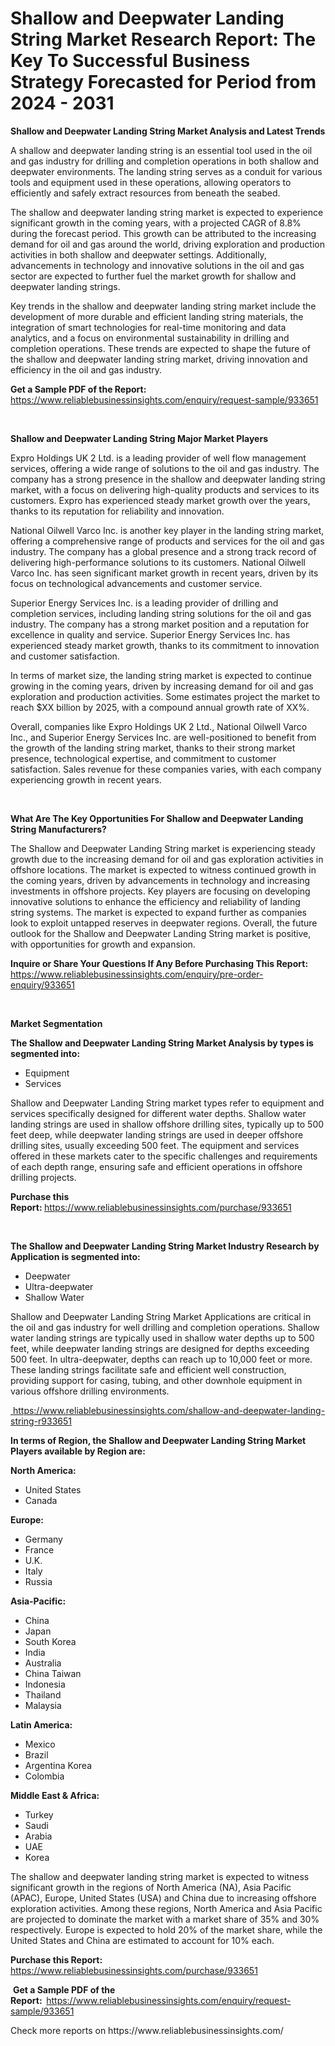 <p><h1>Shallow and Deepwater Landing String Market Research Report: The Key To Successful Business Strategy Forecasted for Period from 2024 - 2031</h1></p><p><strong>Shallow and Deepwater Landing String Market Analysis and Latest Trends</strong></p>
<p><p>A shallow and deepwater landing string is an essential tool used in the oil and gas industry for drilling and completion operations in both shallow and deepwater environments. The landing string serves as a conduit for various tools and equipment used in these operations, allowing operators to efficiently and safely extract resources from beneath the seabed.</p><p>The shallow and deepwater landing string market is expected to experience significant growth in the coming years, with a projected CAGR of 8.8% during the forecast period. This growth can be attributed to the increasing demand for oil and gas around the world, driving exploration and production activities in both shallow and deepwater settings. Additionally, advancements in technology and innovative solutions in the oil and gas sector are expected to further fuel the market growth for shallow and deepwater landing strings.</p><p>Key trends in the shallow and deepwater landing string market include the development of more durable and efficient landing string materials, the integration of smart technologies for real-time monitoring and data analytics, and a focus on environmental sustainability in drilling and completion operations. These trends are expected to shape the future of the shallow and deepwater landing string market, driving innovation and efficiency in the oil and gas industry.</p></p>
<p><strong>Get a Sample PDF of the Report:&nbsp;</strong> <a href="https://www.reliablebusinessinsights.com/enquiry/request-sample/933651">https://www.reliablebusinessinsights.com/enquiry/request-sample/933651</a></p>
<p>&nbsp;</p>
<p><strong>Shallow and Deepwater Landing String Major Market Players</strong></p>
<p><p>Expro Holdings UK 2 Ltd. is a leading provider of well flow management services, offering a wide range of solutions to the oil and gas industry. The company has a strong presence in the shallow and deepwater landing string market, with a focus on delivering high-quality products and services to its customers. Expro has experienced steady market growth over the years, thanks to its reputation for reliability and innovation.</p><p>National Oilwell Varco Inc. is another key player in the landing string market, offering a comprehensive range of products and services for the oil and gas industry. The company has a global presence and a strong track record of delivering high-performance solutions to its customers. National Oilwell Varco Inc. has seen significant market growth in recent years, driven by its focus on technological advancements and customer service.</p><p>Superior Energy Services Inc. is a leading provider of drilling and completion services, including landing string solutions for the oil and gas industry. The company has a strong market position and a reputation for excellence in quality and service. Superior Energy Services Inc. has experienced steady market growth, thanks to its commitment to innovation and customer satisfaction.</p><p>In terms of market size, the landing string market is expected to continue growing in the coming years, driven by increasing demand for oil and gas exploration and production activities. Some estimates project the market to reach $XX billion by 2025, with a compound annual growth rate of XX%.</p><p>Overall, companies like Expro Holdings UK 2 Ltd., National Oilwell Varco Inc., and Superior Energy Services Inc. are well-positioned to benefit from the growth of the landing string market, thanks to their strong market presence, technological expertise, and commitment to customer satisfaction. Sales revenue for these companies varies, with each company experiencing growth in recent years.</p></p>
<p>&nbsp;</p>
<p><strong>What Are The Key Opportunities For Shallow and Deepwater Landing String Manufacturers?</strong></p>
<p><p>The Shallow and Deepwater Landing String market is experiencing steady growth due to the increasing demand for oil and gas exploration activities in offshore locations. The market is expected to witness continued growth in the coming years, driven by advancements in technology and increasing investments in offshore projects. Key players are focusing on developing innovative solutions to enhance the efficiency and reliability of landing string systems. The market is expected to expand further as companies look to exploit untapped reserves in deepwater regions. Overall, the future outlook for the Shallow and Deepwater Landing String market is positive, with opportunities for growth and expansion.</p></p>
<p><strong>Inquire or Share Your Questions If Any Before Purchasing This Report:</strong> <a href="https://www.reliablebusinessinsights.com/enquiry/pre-order-enquiry/933651">https://www.reliablebusinessinsights.com/enquiry/pre-order-enquiry/933651</a></p>
<p>&nbsp;</p>
<p><strong>Market Segmentation</strong></p>
<p><strong>The Shallow and Deepwater Landing String Market Analysis by types is segmented into:</strong></p>
<p><ul><li>Equipment</li><li>Services</li></ul></p>
<p><p>Shallow and Deepwater Landing String market types refer to equipment and services specifically designed for different water depths. Shallow water landing strings are used in shallow offshore drilling sites, typically up to 500 feet deep, while deepwater landing strings are used in deeper offshore drilling sites, usually exceeding 500 feet. The equipment and services offered in these markets cater to the specific challenges and requirements of each depth range, ensuring safe and efficient operations in offshore drilling projects.</p></p>
<p><strong>Purchase this Report:&nbsp;</strong><a href="https://www.reliablebusinessinsights.com/purchase/933651">https://www.reliablebusinessinsights.com/purchase/933651</a></p>
<p>&nbsp;</p>
<p><strong>The Shallow and Deepwater Landing String Market Industry Research by Application is segmented into:</strong></p>
<p><ul><li>Deepwater</li><li>Ultra-deepwater</li><li>Shallow Water</li></ul></p>
<p><p>Shallow and Deepwater Landing String Market Applications are critical in the oil and gas industry for well drilling and completion operations. Shallow water landing strings are typically used in shallow water depths up to 500 feet, while deepwater landing strings are designed for depths exceeding 500 feet. In ultra-deepwater, depths can reach up to 10,000 feet or more. These landing strings facilitate safe and efficient well construction, providing support for casing, tubing, and other downhole equipment in various offshore drilling environments.</p></p>
<p><a href="https://www.reliablebusinessinsights.com/shallow-and-deepwater-landing-string-r933651">&nbsp;https://www.reliablebusinessinsights.com/shallow-and-deepwater-landing-string-r933651</a></p>
<p><strong>In terms of Region, the Shallow and Deepwater Landing String Market Players available by Region are:</strong></p>
<p>
    <p> <strong> North America: </strong>
        <ul>
            <li>United States</li>
            <li>Canada</li>
        </ul>
        </p> 
    <p> <strong> Europe: </strong>
        <ul>
            <li>Germany</li>
            <li>France</li>
            <li>U.K.</li>
            <li>Italy</li>
            <li>Russia</li>
        </ul>
        </p> 
    <p> <strong> Asia-Pacific: </strong>
        <ul>
            <li>China</li>
            <li>Japan</li>
            <li>South Korea</li>
            <li>India</li>
            <li>Australia</li>
            <li>China Taiwan</li>
            <li>Indonesia</li>
            <li>Thailand</li>
            <li>Malaysia</li>
        </ul>
        </p> 
    <p> <strong> Latin America: </strong>
        <ul>
            <li>Mexico</li>
            <li>Brazil</li>
            <li>Argentina Korea</li>
            <li>Colombia</li>
        </ul>
        </p> 
    <p> <strong> Middle East & Africa: </strong>
        <ul>
            <li>Turkey</li>
            <li>Saudi</li>
            <li>Arabia</li>
            <li>UAE</li>
            <li>Korea</li>
        </ul>
    </p>
    </p>
<p><p>The shallow and deepwater landing string market is expected to witness significant growth in the regions of North America (NA), Asia Pacific (APAC), Europe, United States (USA) and China due to increasing offshore exploration activities. Among these regions, North America and Asia Pacific are projected to dominate the market with a market share of 35% and 30% respectively. Europe is expected to hold 20% of the market share, while the United States and China are estimated to account for 10% each.</p></p>
<p><strong>Purchase this Report: </strong><a href="https://www.reliablebusinessinsights.com/purchase/933651">https://www.reliablebusinessinsights.com/purchase/933651</a></p>
<p>&nbsp;<strong>Get a Sample PDF of the Report:&nbsp;&nbsp;</strong><a href="https://www.reliablebusinessinsights.com/enquiry/request-sample/933651">https://www.reliablebusinessinsights.com/enquiry/request-sample/933651</a></p>
<p><strong></strong></p>
<p>Check more reports on https://www.reliablebusinessinsights.com/</p>